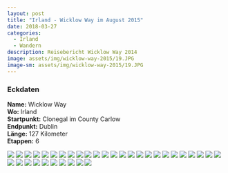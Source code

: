 ```yaml
---
layout: post
title: "Irland - Wicklow Way im August 2015"
date: 2018-03-27
categories:
  - Irland
  - Wandern
description: Reisebericht Wicklow Way 2014
image: assets/img/wicklow-way-2015/19.JPG
image-sm: assets/img/wicklow-way-2015/19.JPG
---
```

### Eckdaten
**Name:** Wicklow Way<br/>
**Wo:** Irland<br/>
**Startpunkt:** Clonegal im County Carlow<br/>
**Endpunkt:** Dublin</br>
**Länge:** 127 Kilometer<br/>
**Etappen:** 6

![](/assets/img/wicklow-way-2015/01.JPG)
![](/assets/img/wicklow-way-2015/02.JPG)
![](/assets/img/wicklow-way-2015/03.JPG)
![](/assets/img/wicklow-way-2015/04.JPG)
![](/assets/img/wicklow-way-2015/05.JPG)
![](/assets/img/wicklow-way-2015/06.JPG)
![](/assets/img/wicklow-way-2015/07.JPG)
![](/assets/img/wicklow-way-2015/08.JPG)
![](/assets/img/wicklow-way-2015/09.JPG)
![](/assets/img/wicklow-way-2015/10.JPG)
![](/assets/img/wicklow-way-2015/11.JPG)
![](/assets/img/wicklow-way-2015/12.JPG)
![](/assets/img/wicklow-way-2015/13.JPG)
![](/assets/img/wicklow-way-2015/14.JPG)
![](/assets/img/wicklow-way-2015/15.JPG)
![](/assets/img/wicklow-way-2015/16.JPG)
![](/assets/img/wicklow-way-2015/17.JPG)
![](/assets/img/wicklow-way-2015/18.JPG)
![](/assets/img/wicklow-way-2015/19.JPG)
![](/assets/img/wicklow-way-2015/20.JPG)
![](/assets/img/wicklow-way-2015/21.JPG)
![](/assets/img/wicklow-way-2015/22.JPG)
![](/assets/img/wicklow-way-2015/23.JPG)
![](/assets/img/wicklow-way-2015/24.JPG)
![](/assets/img/wicklow-way-2015/25.JPG)
![](/assets/img/wicklow-way-2015/26.JPG)
![](/assets/img/wicklow-way-2015/27.JPG)
![](/assets/img/wicklow-way-2015/28.JPG)
![](/assets/img/wicklow-way-2015/29.JPG)
![](/assets/img/wicklow-way-2015/30.JPG)
![](/assets/img/wicklow-way-2015/31.JPG)
![](/assets/img/wicklow-way-2015/32.JPG)
![](/assets/img/wicklow-way-2015/33.JPG)
![](/assets/img/wicklow-way-2015/34.JPG)
![](/assets/img/wicklow-way-2015/35.JPG)
